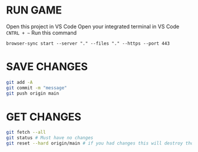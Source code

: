 # RUN GAME

Open this project in VS Code
Open your integrated terminal in VS Code `CNTRL + ~`
Run this command

```
browser-sync start --server "." --files "." --https --port 443
```

# SAVE CHANGES

```sh
git add -A
git commit -m "message"
git push origin main
```

# GET CHANGES

```sh
git fetch --all
git status # Must have no changes
git reset --hard origin/main # if you had changes this will destroy those changes
```

